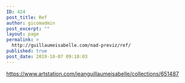 ```yaml
---
ID: 424
post_title: Ref
author: gicomadmin
post_excerpt: ""
layout: page
permalink: >
  http://guillaumeisabelle.com/nad-previz/ref/
published: true
post_date: 2019-10-07 09:18:03
---
```

<!-- wp:paragraph -->

<https://www.artstation.com/jeanguillaumeisabelle/collections/651487>

<!-- /wp:paragraph -->